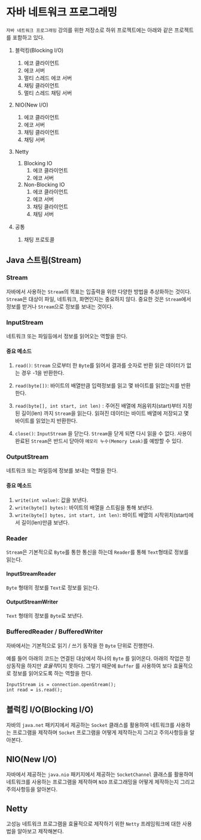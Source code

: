 # 자바 네트워크 프로그래밍

`자바 네트워크 프로그래밍` 강의를 위한 저장소로 하위 프로젝트에는 아래와 같은 프로젝트를 포함하고 있다.

1. 블럭킹(Blocking I/O)
    1. 에코 클라이언트
    2. 에코 서버
    3. 멀티 스레드 에코 서버
    4. 채팅 클라이언트
    5. 멀티 스레드 채팅 서버
2. NIO(New I/O)
    1. 에코 클라이언트
    2. 에코 서버
    3. 채팅 클라이언트
    4. 채팅 서버
3. Netty
    1. Blocking IO
        1. 에코 클라이언트
        2. 에코 서버
    2. Non-Blocking IO
        1. 에코 클라이언트
        2. 에코 서버
        3. 채팅 클라이언트
        4. 채팅 서버
    
4. 공통
    1. 채팅 프로토콜 


## Java 스트림(Stream)

### Stream

자바에서 사용하는 `Stream`의 목표는 입출력을 위한 다양한 방법을 추상화하는 것이다. `Stream`은 대상이 파일, 네트워크, 화면인지는 중요하지 않다. 중요한 것은 `Stream`에서 정보를 받거나 `Stream`으로 정보를 보내는 것이다. 

### InputStream

네트워크 또는 파일등에서 정보를 읽어오는 역할을 한다.

#### 중요 메소드

1. `read()`: `Stream` 으로부터 한 `Byte`를 읽어서 결과를 숫자로 반환 읽은 데이터가 없는 경우 -1을 반환한다.

2. `read(byte[])`: 바이트의 배열만큼 입력정보를 읽고 몇 바이트를 읽었는지를 반환한다.

3. `read(byte[], int start, int len)` : 주어진 배열에 처음위치(start)부터 지정된 길이(len) 까지 `Stream`을 읽는다. 읽혀진 데이터는 바이트 배열에 저장되고 몇 바이트를 읽었는지 반환한다.

4. `close()`: `InputStream` 을 닫는다. `Stream`을 닫게 되면 다시 읽을 수 없다. 사용이 완료된 `Stream`은 반드시 닫아야 `메모리 누수(Memory Leak)`를 예방할 수 있다.


### OutputStream

네트워크 또는 파일등에 정보를 보내는 역할을 한다.

#### 중요 메소드

1. `write(int value)`: 값을 보낸다.
2. `write(byte[] bytes)`: 바이트의 배열을 스트림을 통해 보낸다.
3. `write(byte[] bytes, int start, int len)`: 바이트 배열의 시작위치(start)에서 길이(len)만큼 보낸다.



### Reader

`Stream`은 기본적으로 `Byte`를 통한 통신을 하는데 `Reader`를 통해 `Text`형태로 정보를 읽는다.


#### InputStreamReader

`Byte` 형태의 정보를 `Text`로 정보를 읽는다.

#### OutputStreamWriter

`Text` 형태의 정보를 `Byte`로 보낸다.

### BufferedReader / BufferedWriter

자바에서는 기본적으로 읽기 / 쓰기 동작을 한 `Byte` 단위로 진행한다. 

예를 들어 아래의 코드는 연결된 대상에서 하나의 `Byte` 를 읽어온다. 아래의 작업은 정상동작을 하지만 *효율적*이지 못하다. 그렇기 때문에 `Buffer` 를 사용하여 보다 효율적으로 정보를 읽어오도록 하는 역할을 한다.

```
InputStream is = connection.openStream();
int read = is.read();
```



## 블럭킹 I/O(Blocking I/O)

자바의 `java.net` 패키지에서 제공하는 `Socket` 클래스를 활용하여 네트워크를 사용하는 프로그램을 제작하며 `Socket` 프로그램을 어떻게 제작하는지 그리고 주의사항등을 알아본다.


## NIO(New I/O)

자바에서 제공하는 `java.nio` 패키지에서 제공하는 `SocketChannel` 클래스를 활용하여 네트워크를 사용하는 프로그램을 제작하며 `NIO` 프로그래밍을 어떻게 제작하는지 그리고 주의사항등을 알아본다.

## Netty

고성능 네트워크 프로그램을 효율적으로 제작하기 위한 `Netty` 프레임워크에 대한 사용법을 알아보고 제작해본다.

